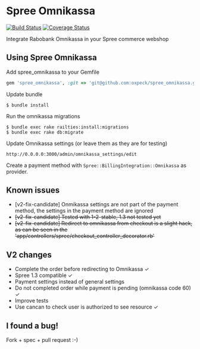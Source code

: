 Spree Omnikassa 
===============

[![Build Status](https://travis-ci.org/oxpeck/spree_omnikassa.png?branch=master)](https://travis-ci.org/Willianvdv/spree_omnikassa)
[![Coverage Status](https://coveralls.io/repos/Willianvdv/spree_omnikassa/badge.png?branch=master)](https://coveralls.io/r/Willianvdv/spree_omnikassa?branch=master)

Integrate Rabobank Omnikassa in your Spree commerce webshop


Using Spree Omnikassa
---------------------
Add spree_omnikassa to your Gemfile

```ruby
gem 'spree_omnikassa', :git => 'git@github.com:oxpeck/spree_omnikassa.git'
```

Update bundle

	$ bundle install

Run the omnikassa migrations

	$ bundle exec rake railties:install:migrations
	$ bundle exec rake db:migrate

Update Omnikassa settings (or leave them as they are for testing)

	http://0.0.0.0:3000/admin/omnikassa_settings/edit

Create a payment method with `Spree::BillingIntegration::Omnikassa` as provider.

Known issues
------------
* [v2-fix-candidate] Onmikassa settings are not part of the payment method, the settings in the payment method are ignored
* ~~[v2-fix-candidate] Tested with 1-2-stable, 1.3 not tested yet~~
* ~~[v2-fix-candidate] Redirect to omnikassa from checkout is a slight hack, as can be seen in the 'app/controllers/spree/checkout_controller_decorator.rb'~~

V2 changes
----------
* Complete the order before redirecting to Omnikassa ✓
* Spree 1.3 compatible ✓
* Payment settings instead of general settings
* Do not completed order while payment is pending (omnikassa code 60) ✓
* Improve tests
* Use cancan to check user is authorized to see resource ✓

I found a bug!
--------------

Fork + spec + pull request :-)